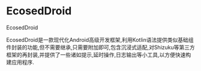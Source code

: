 # EcosedDroid
EcosedDroid

EcosedDroid是一款现代化Android高级开发框架,利用Kotlin语法提供类似基础组件封装的功能,但不需要继承,只需要附加即可,包含沉浸式适配,对Shizuku等第三方框架的再封装,并提供了一些诸如提示,延时操作,日志输出等小工具,以方便快速构建应用程序.

[//]: # (如何使用)

[//]: # ()
[//]: # (1.在项目根目录的settings.gradle.kts中添加Jitpack仓库)

[//]: # ()
[//]: # (repositories {  )

[//]: # (----maven&#40;url = "https://jitpack.io"&#41;  )

[//]: # (})

[//]: # ()
[//]: # (2.在要使用的module的build.gradle.kts中添加EcosedPlugin和LibEcosed依赖&#40;注意: LibEcosed使用了RikkaX AppCompat, 直接引入会与AndroidX AppCompat冲突, 需要手动exclude屏蔽&#41;)

[//]: # ()
[//]: # (dependencies {  )

[//]: # (----implementation&#40;dependencyNotation = "com.github.ecosed:plugin:[![]&#40;https://jitpack.io/v/ecosed/plugin.svg&#41;]&#40;https://jitpack.io/#ecosed/plugin&#41;"&#41;  )

[//]: # (----implementation&#40;  )

[//]: # (--------dependencyNotation = "com.github.ecosed:libecosed:[![]&#40;https://jitpack.io/v/ecosed/libecosed.svg&#41;]&#40;https://jitpack.io/#ecosed/libecosed&#41;",  )

[//]: # (--------dependencyConfiguration = {  )

[//]: # (------------exclude&#40;  )

[//]: # (----------------group = "dev.rikka.rikkax.appcompat",  )

[//]: # (----------------module = "appcompat"  )

[//]: # (------------&#41;  )

[//]: # (--------}  )

[//]: # (----&#41;  )

[//]: # (})

[//]: # ()
[//]: # (3.点击SyncNow完成工程设定.)

[//]: # ()
[//]: # (4.配置Application全局类, 点击查看[示例代码]&#40;https://github.dev/ecosed/libecosed/blob/master/demo/src/main/kotlin/io/ecosed/libecosed_example/MyApplication.kt&#41;.)